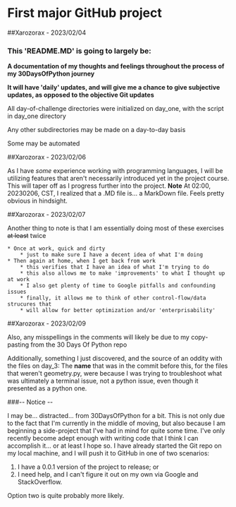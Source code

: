 # First major GitHub project

##Xarozorax - 2023/02/04

### This 'README.MD' is going to largely be:

**A documentation of my thoughts and feelings throughout the process of my 30DaysOfPython journey**

**It will have 'daily' updates, and will give me a chance to give subjective updates, as opposed to the objective Git updates**

All day-of-challenge directories were initialized on day_one, with the script in day_one directory

Any other subdirectories may be made on a day-to-day basis

Some may be automated

##Xarozorax - 2023/02/06


As I have *some* experience working with programming languages, I will be utilizing features
that aren't necessarily introduced yet in the project course. This will taper off as I 
progress further into the project. **Note** At 02:00, 20230206, CST, I realized that a
.MD file is... a MarkDown file. Feels pretty obvious in hindsight.

##Xarozorax - 2023/02/07


Another thing to note is that I am essentially doing most of these exercises ~~at least~~ twice

    * Once at work, quick and dirty
        * just to make sure I have a decent idea of what I'm doing
    * Then again at home, when I get back from work
        * this verifies that I have an idea of what I'm trying to do
        * this also allows me to make 'improvements' to what I thought up at work
        * I also get plenty of time to Google pitfalls and confounding issues
        * finally, it allows me to think of other control-flow/data strucures that 
        * will allow for better optimization and/or 'enterprisability'

##Xarozorax - 2023/02/09

Also, any misspellings in the comments will likely be due to my copy-pasting from the 30 Days Of Python repo

Additionally, something I just discovered, and the source of an oddity with the files on day_3:
The __name__ that was in the commit before this, for the files that weren't geometry.py, were because I was trying to 
troubleshoot what was ultimately a terminal issue, not a python issue, even though it presented as a python one.


###-- Notice --

I may be... distracted... from 30DaysOfPython for a bit. This is not only due to the fact that I'm currently in the 
middle of moving, but also because I am beginning a side-project that I've had in mind for quite some time. I've only
recently become adept enough with writing code that I think I can accomplish it... or at least I hope so. I have already
started the Git repo on my local machine, and I will push it to GitHub in one of two scenarios:
1) I have a 0.0.1 version of the project to release; or
2) I need help, and I can't figure it out on my own via Google and StackOverflow. 

Option two is quite probably more likely.
